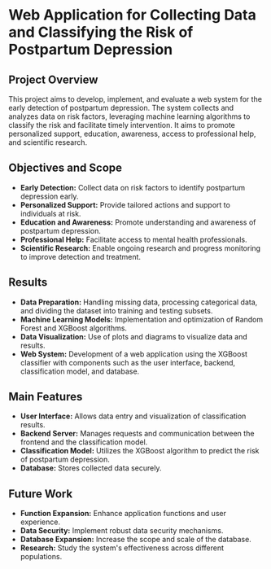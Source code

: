 # Web Application for Collecting Data and Classifying the Risk of Postpartum Depression

## Project Overview
This project aims to develop, implement, and evaluate a web system for the early detection of postpartum depression. The system collects and analyzes data on risk factors, leveraging machine learning algorithms to classify the risk and facilitate timely intervention. It aims to promote personalized support, education, awareness, access to professional help, and scientific research.

## Objectives and Scope
- **Early Detection:** Collect data on risk factors to identify postpartum depression early.
- **Personalized Support:** Provide tailored actions and support to individuals at risk.
- **Education and Awareness:** Promote understanding and awareness of postpartum depression.
- **Professional Help:** Facilitate access to mental health professionals.
- **Scientific Research:** Enable ongoing research and progress monitoring to improve detection and treatment.

## Results
- **Data Preparation:** Handling missing data, processing categorical data, and dividing the dataset into training and testing subsets.
- **Machine Learning Models:** Implementation and optimization of Random Forest and XGBoost algorithms.
- **Data Visualization:** Use of plots and diagrams to visualize data and results.
- **Web System:** Development of a web application using the XGBoost classifier with components such as the user interface, backend, classification model, and database.

## Main Features
- **User Interface:** Allows data entry and visualization of classification results.
- **Backend Server:** Manages requests and communication between the frontend and the classification model.
- **Classification Model:** Utilizes the XGBoost algorithm to predict the risk of postpartum depression.
- **Database:** Stores collected data securely.

## Future Work
- **Function Expansion:** Enhance application functions and user experience.
- **Data Security:** Implement robust data security mechanisms.
- **Database Expansion:** Increase the scope and scale of the database.
- **Research:** Study the system's effectiveness across different populations.
